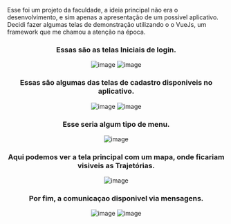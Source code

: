Esse foi um projeto da faculdade, a ideia principal não era o desenvolvimento, e sim apenas a apresentação de um possivel aplicativo. 
Decidi fazer algumas telas de demonstração utilizando o o VueJs, um framework que me chamou a atenção na época. 

<div align="center">
  <h3>Essas são as telas Iniciais de login.</h3>
  
![image](https://user-images.githubusercontent.com/84832253/142703704-9e2adf75-4972-4912-b150-58b283568251.png)
![image](https://user-images.githubusercontent.com/84832253/142703879-e5639e7c-3bde-458d-a5a5-70ea67835b8a.png)

  <h3>Essas são algumas das telas de cadastro disponiveis no aplicativo.</h3>
  
![image](https://user-images.githubusercontent.com/84832253/142703748-fd20283d-1b42-400b-b557-cfabf481180a.png)
![image](https://user-images.githubusercontent.com/84832253/142703829-c85d1f70-c973-4e98-9f1e-c98a5262d4f2.png)

  <h3>Esse seria algum tipo de menu.</h3>
  
![image](https://user-images.githubusercontent.com/84832253/142703987-f5f0dbe6-2f9e-4943-ab32-a602415e1e85.png)

  <h3>Aqui podemos ver a tela principal com um mapa, onde ficariam visiveis as Trajetórias.</h3>
  
![image](https://user-images.githubusercontent.com/84832253/142704074-d5cbf39b-9369-4e89-8c48-0d0389476fd5.png)

  <h3>Por fim, a comunicaçao disponivel via mensagens.</h3>
  
![image](https://user-images.githubusercontent.com/84832253/142704114-5623c6bd-f529-4e79-bdca-b496edcc8ca6.png)
![image](https://user-images.githubusercontent.com/84832253/142704191-bbcee1ac-2e2b-42f3-bcf2-deaca29d5cf0.png)
</div>
